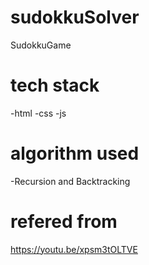 # sudokkuSolver
SudokkuGame

# tech stack
  -html
  -css
  -js
# algorithm used
   -Recursion and Backtracking
   
   
# refered from
 https://youtu.be/xpsm3tOLTVE
   
   
  
 
